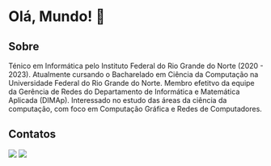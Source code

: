 # Olá, Mundo! 👋

## Sobre
Ténico em Informática pelo Instituto Federal do Rio Grande do Norte (2020 - 2023). Atualmente cursando o Bacharelado em Ciência da Computação na Universidade Federal do Rio Grande do Norte. Membro efetitvo da equipe da Gerência de Redes do Departamento de Informática e Matemática Aplicada (DIMAp). Interessado no estudo das áreas da ciência da computação, com foco em Computação Gráfica e Redes de Computadores.

## Contatos
<a href = "mailto:carlos.paz.1204@proton.me"><img src="https://img.shields.io/badge/-Mail-%23333?style=for-the-badge&logo=gmail&logoColor=white" target="_blank"></a>
<a href="https://www.linkedin.com/in/carlos-pzzz" target="_blank"><img src="https://img.shields.io/badge/-Linkedin-%230077B5?style=for-the-badge&logo=linkedin&logoColor=white" target="_blank"></a>

